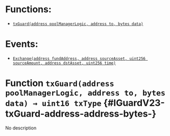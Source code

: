 

# Functions:
- [`txGuard(address poolManagerLogic, address to, bytes data)`](#IGuardV23-txGuard-address-address-bytes-)

# Events:
- [`Exchange(address fundAddress, address sourceAsset, uint256 sourceAmount, address dstAsset, uint256 time)`](#IGuardV23-Exchange-address-address-uint256-address-uint256-)


# Function `txGuard(address poolManagerLogic, address to, bytes data) → uint16 txType` {#IGuardV23-txGuard-address-address-bytes-}
No description




